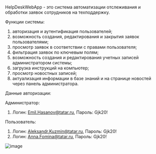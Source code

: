 HelpDeskWebApp - это система автоматизации отслеживания и обработки заявок сотрудников на техподдержку.

Функции системы:
1. авторизация и аутентификация пользователей;
2. возможность создания, редактирования и закрытия заявок пользователями;
3. просмотр заявок в соответствии с правами пользователя;
4. фильтрация заявок по ключевым полям;
5. возможность создания и редактирования учетных записей администратором системы;
6. загрузка инструкций на компьютер;
7. просмотр новостных записей;
8. актуализация информации в базе знаний и на странице новостей через панель администратора.

Данные авторизации:

Администратор:
1. Логин: Emil.Hasanov@tatar.ru, Пароль: Gjk20!

Пользователь:
1. Логин: Aleksandr.Kuzmin@tatar.ru, Пароль: Gjk20!
2. Логин: Anna.Fomina@tatar.ru, Пароль: Gjk20!

![image](https://user-images.githubusercontent.com/72666923/236683423-ecd5403f-69c5-4116-8af1-7b7a5e933369.png)






